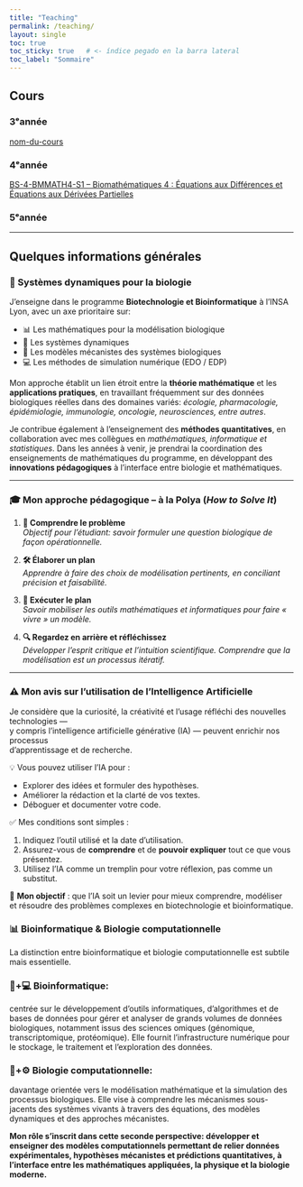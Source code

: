 ```yaml
---
title: "Teaching"
permalink: /teaching/
layout: single
toc: true
toc_sticky: true   # <- índice pegado en la barra lateral
toc_label: "Sommaire"
---
```

## Cours
### 3ᵉannée
[nom-du-cours](...)
### 4ᵉannée
[BS-4-BMMATH4-S1 – Biomathématiques 4 : Équations aux Différences et Équations aux Dérivées Partielles](https://moodle.insa-lyon.fr/enrol/index.php?id=6527)
### 5ᵉannée

----

## Quelques informations générales
### 🦋 Systèmes dynamiques pour la biologie 
  
J’enseigne dans le programme **Biotechnologie et Bioinformatique** à l’INSA Lyon, avec un axe prioritaire sur:
-	📊 Les mathématiques pour la modélisation biologique
-	🔄 Les systèmes dynamiques
-	🧬 Les modèles mécanistes des systèmes biologiques
-	💻 Les méthodes de simulation numérique (EDO / EDP)

Mon approche établit un lien étroit entre la **théorie mathématique** et les **applications pratiques**, en travaillant fréquemment sur des données biologiques réelles dans des domaines variés: *écologie, pharmacologie, épidémiologie, immunologie, oncologie, neurosciences, entre autres*.

Je contribue également à l’enseignement des **méthodes quantitatives**, en collaboration avec mes collègues en *mathématiques, informatique et statistiques*.
Dans les années à venir, je prendrai la coordination des enseignements de mathématiques du programme, en développant des **innovations pédagogiques** à l’interface entre biologie et mathématiques.

---

### 🎓 Mon approche pédagogique – à la Polya (*How to Solve It*)

1. **📌 Comprendre le problème**  
   *Objectif pour l’étudiant: savoir formuler une question biologique de façon opérationnelle.*

2. **🛠 Élaborer un plan**  
   *Apprendre à faire des choix de modélisation pertinents, en conciliant précision et faisabilité.*

3. **🚀 Exécuter le plan**  
   *Savoir mobiliser les outils mathématiques et informatiques pour faire « vivre » un modèle.*

4. **🔍 Regardez en arrière et réfléchissez**  
   *Développer l’esprit critique et l’intuition scientifique. Comprendre que la modélisation est un processus itératif.*

---

### ⚠️ Mon avis sur l’utilisation de l’Intelligence Artificielle

 Je considère que la curiosité, la créativité et l’usage réfléchi des nouvelles technologies —  
 y compris l’intelligence artificielle générative (IA) — peuvent enrichir nos processus  
 d’apprentissage et de recherche.

 💡 Vous pouvez utiliser l’IA pour :
 - Explorer des idées et formuler des hypothèses.
 - Améliorer la rédaction et la clarté de vos textes.
 - Déboguer et documenter votre code.

 ✅ Mes conditions sont simples :
 1. Indiquez l’outil utilisé et la date d’utilisation.
 2. Assurez-vous de **comprendre** et de **pouvoir expliquer** tout ce que vous présentez.
 3. Utilisez l’IA comme un tremplin pour votre réflexion, pas comme un substitut.

 🚀 **Mon objectif** : que l’IA soit un levier pour mieux comprendre, modéliser  
 et résoudre des problèmes complexes en biotechnologie et bioinformatique.

### 📊 Bioinformatique & Biologie computationnelle

La distinction entre bioinformatique et biologie computationnelle est subtile mais essentielle.
### 🧬+💻 Bioinformatique: 
centrée sur le développement d’outils informatiques, d’algorithmes et de bases de données pour gérer et analyser de grands volumes de données biologiques, notamment issus des sciences omiques (génomique, transcriptomique, protéomique). Elle fournit l’infrastructure numérique pour le stockage, le traitement et l’exploration des données.
### 🔬+⚙️ Biologie computationnelle: 
davantage orientée vers le modélisation mathématique et la simulation des processus biologiques. Elle vise à comprendre les mécanismes sous-jacents des systèmes vivants à travers des équations, des modèles dynamiques et des approches mécanistes.

**Mon rôle s’inscrit dans cette seconde perspective: développer et enseigner des modèles computationnels permettant de relier données expérimentales, hypothèses mécanistes et prédictions quantitatives, à l’interface entre les mathématiques appliquées, la physique et la biologie moderne.**
